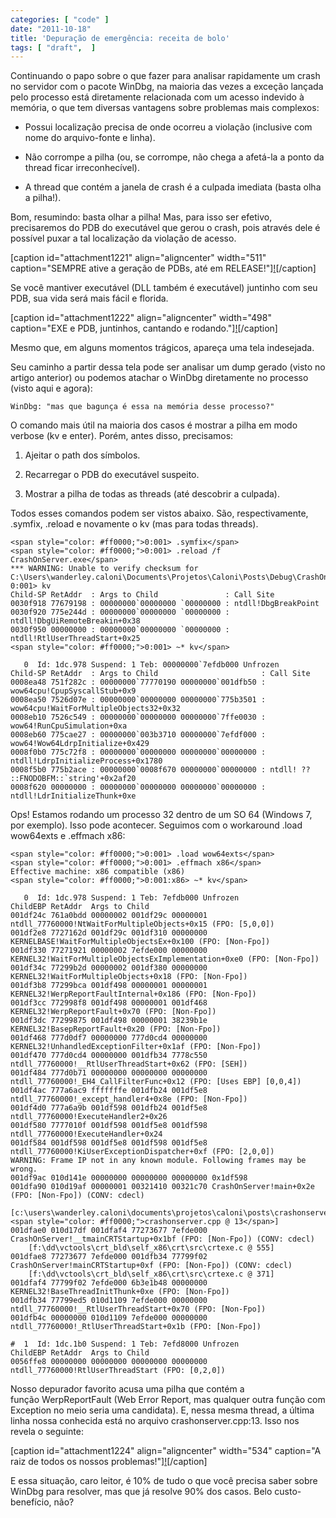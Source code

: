 ```yaml
---
categories: [ "code" ]
date: "2011-10-18"
title: 'Depuração de emergência: receita de bolo'
tags: [ "draft",  ]
---
```

Continuando o papo sobre o que fazer para analisar rapidamente um crash no servidor com o pacote WinDbg, na maioria das vezes a exceção lançada pelo processo está diretamente relacionada com um acesso indevido à memória, o que tem diversas vantagens sobre problemas mais complexos:

	
  * Possui localização precisa de onde ocorreu a violação (inclusive com nome do arquivo-fonte e linha).

	
  * Não corrompe a pilha (ou, se corrompe, não chega a afetá-la a ponto da thread ficar irreconhecível).

	
  * A thread que contém a janela de crash é a culpada imediata (basta olha a pilha!).

Bom, resumindo: basta olhar a pilha! Mas, para isso ser efetivo, precisaremos do PDB do executável que gerou o crash, pois através dele é possível puxar a tal localização da violação de acesso.

[caption id="attachment1221" align="aligncenter" width="511" caption="SEMPRE ative a geração de PDBs, até em RELEASE!"][!](/images/w1uEm0Y.png)[/caption]

Se você mantiver executável (DLL também é executável) juntinho com seu PDB, sua vida será mais fácil e florida.

[caption id="attachment1222" align="aligncenter" width="498" caption="EXE e PDB, juntinhos, cantando e rodando."][!](/images/ls9Hma0.png)[/caption]

Mesmo que, em alguns momentos trágicos, apareça uma tela indesejada.


Seu caminho a partir dessa tela pode ser analisar um dump gerado (visto no artigo anterior) ou podemos atachar o WinDbg diretamente no processo (visto aqui e agora):

    WinDbg: "mas que bagunça é essa na memória desse processo?"

O comando mais útil na maioria dos casos é mostrar a pilha em modo verbose (kv e enter). Porém, antes disso, precisamos:

	
  1. Ajeitar o path dos símbolos.

	
  2. Recarregar o PDB do executável suspeito.

	
  3. Mostrar a pilha de todas as threads (até descobrir a culpada).

Todos esses comandos podem ser vistos abaixo. São, respectivamente, .symfix, .reload e novamente o kv (mas para todas threads).

    
    <span style="color: #ff0000;">0:001> .symfix</span>
    <span style="color: #ff0000;">0:001> .reload /f CrashOnServer.exe</span>
    *** WARNING: Unable to verify checksum for C:\Users\wanderley.caloni\Documents\Projetos\Caloni\Posts\Debug\CrashOnServer.exe
    0:001> kv
    Child-SP RetAddr  : Args to Child               : Call Site
    0030f918 77679198 : 00000000`00000000 `00000000 : ntdll!DbgBreakPoint
    0030f920 775e244d : 00000000`00000000 `00000000 : ntdll!DbgUiRemoteBreakin+0x38
    0030f950 00000000 : 00000000`00000000 `00000000 : ntdll!RtlUserThreadStart+0x25
    <span style="color: #ff0000;">0:001> ~* kv</span>
    
       0  Id: 1dc.978 Suspend: 1 Teb: 00000000`7efdb000 Unfrozen
    Child-SP RetAddr  : Args to Child                       : Call Site
    0008ea48 751f282c : 00000000`77770190 00000000`001dfb50 : wow64cpu!CpupSyscallStub+0x9
    0008ea50 7526d07e : 00000000`00000000 00000000`775b3501 : wow64cpu!WaitForMultipleObjects32+0x32
    0008eb10 7526c549 : 00000000`00000000 00000000`7ffe0030 : wow64!RunCpuSimulation+0xa
    0008eb60 775cae27 : 00000000`003b3710 00000000`7efdf000 : wow64!Wow64LdrpInitialize+0x429
    0008f0b0 775c72f8 : 00000000`00000000 00000000`00000000 : ntdll!LdrpInitializeProcess+0x1780
    0008f5b0 775b2ace : 00000000`0008f670 00000000`00000000 : ntdll! ?? ::FNODOBFM::`string'+0x2af20
    0008f620 00000000 : 00000000`00000000 00000000`00000000 : ntdll!LdrInitializeThunk+0xe

Ops! Estamos rodando um processo 32 dentro de um SO 64 (Windows 7, por exemplo). Isso pode acontecer. Seguimos com o workaround .load wow64exts e .effmach x86:

    
    <span style="color: #ff0000;">0:001> .load wow64exts</span>
    <span style="color: #ff0000;">0:001> .effmach x86</span>
    Effective machine: x86 compatible (x86)
    <span style="color: #ff0000;">0:001:x86> ~* kv</span>
    
       0  Id: 1dc.978 Suspend: 1 Teb: 7efdb000 Unfrozen
    ChildEBP RetAddr  Args to Child
    001df24c 761a0bdd 00000002 001df29c 00000001 ntdll_77760000!NtWaitForMultipleObjects+0x15 (FPO: [5,0,0])
    001df2e8 7727162d 001df29c 001df310 00000000 KERNELBASE!WaitForMultipleObjectsEx+0x100 (FPO: [Non-Fpo])
    001df330 77271921 00000002 7efde000 00000000 KERNEL32!WaitForMultipleObjectsExImplementation+0xe0 (FPO: [Non-Fpo])
    001df34c 77299b2d 00000002 001df380 00000000 KERNEL32!WaitForMultipleObjects+0x18 (FPO: [Non-Fpo])
    001df3b8 77299bca 001df498 00000001 00000001 KERNEL32!WerpReportFaultInternal+0x186 (FPO: [Non-Fpo])
    001df3cc 772998f8 001df498 00000001 001df468 KERNEL32!WerpReportFault+0x70 (FPO: [Non-Fpo])
    001df3dc 77299875 001df498 00000001 38239b1e KERNEL32!BasepReportFault+0x20 (FPO: [Non-Fpo])
    001df468 777d0df7 00000000 777d0cd4 00000000 KERNEL32!UnhandledExceptionFilter+0x1af (FPO: [Non-Fpo])
    001df470 777d0cd4 00000000 001dfb34 7778c550 ntdll_77760000!__RtlUserThreadStart+0x62 (FPO: [SEH])
    001df484 777d0b71 00000000 00000000 00000000 ntdll_77760000!_EH4_CallFilterFunc+0x12 (FPO: [Uses EBP] [0,0,4])
    001df4ac 777a6ac9 fffffffe 001dfb24 001df5e8 ntdll_77760000!_except_handler4+0x8e (FPO: [Non-Fpo])
    001df4d0 777a6a9b 001df598 001dfb24 001df5e8 ntdll_77760000!ExecuteHandler2+0x26
    001df580 7777010f 001df598 001df5e8 001df598 ntdll_77760000!ExecuteHandler+0x24
    001df584 001df598 001df5e8 001df598 001df5e8 ntdll_77760000!KiUserExceptionDispatcher+0xf (FPO: [2,0,0])
    WARNING: Frame IP not in any known module. Following frames may be wrong.
    001df9ac 010d141e 00000000 00000000 00000000 0x1df598
    001dfa90 010d19af 00000001 00321410 00321c70 CrashOnServer!main+0x2e (FPO: [Non-Fpo]) (CONV: cdecl)
        [c:\users\wanderley.caloni\documents\projetos\caloni\posts\crashonserver\<span style="color: #ff0000;">crashonserver.cpp @ 13</span>]
    001dfae0 010d17df 001dfaf4 77273677 7efde000 CrashOnServer!__tmainCRTStartup+0x1bf (FPO: [Non-Fpo]) (CONV: cdecl)
        [f:\dd\vctools\crt_bld\self_x86\crt\src\crtexe.c @ 555]
    001dfae8 77273677 7efde000 001dfb34 77799f02 CrashOnServer!mainCRTStartup+0xf (FPO: [Non-Fpo]) (CONV: cdecl)
        [f:\dd\vctools\crt_bld\self_x86\crt\src\crtexe.c @ 371]
    001dfaf4 77799f02 7efde000 6b3e1b48 00000000 KERNEL32!BaseThreadInitThunk+0xe (FPO: [Non-Fpo])
    001dfb34 77799ed5 010d1109 7efde000 00000000 ntdll_77760000!__RtlUserThreadStart+0x70 (FPO: [Non-Fpo])
    001dfb4c 00000000 010d1109 7efde000 00000000 ntdll_77760000!_RtlUserThreadStart+0x1b (FPO: [Non-Fpo])
    
    #  1  Id: 1dc.1b0 Suspend: 1 Teb: 7efd8000 Unfrozen
    ChildEBP RetAddr  Args to Child
    0056ffe8 00000000 00000000 00000000 00000000 ntdll_77760000!RtlUserThreadStart (FPO: [0,2,0])

Nosso depurador favorito acusa uma pilha que contém a função WerpReportFault (Web Error Report, mas qualquer outra função com Exception no meio seria uma candidata). E, nessa mesma thread, a última linha nossa conhecida está no arquivo crashonserver.cpp:13. Isso nos revela o seguinte:

[caption id="attachment1224" align="aligncenter" width="534" caption="A raiz de todos os nossos problemas!"][!](/images/hnfH30b.png)[/caption]

E essa situação, caro leitor, é 10% de tudo o que você precisa saber sobre WinDbg para resolver, mas que já resolve 90% dos casos. Belo custo-benefício, não?


